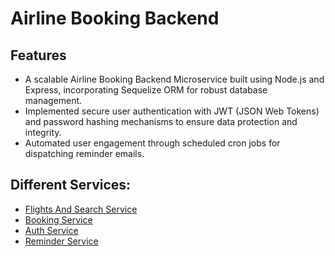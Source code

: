 # Airline Booking Backend

## Features
- A scalable Airline Booking Backend Microservice built using Node.js and Express, incorporating Sequelize ORM for robust database management.
- Implemented secure user authentication with JWT (JSON Web Tokens) and password hashing mechanisms to ensure data protection and integrity.
- Automated user engagement through scheduled cron jobs for dispatching reminder emails.

## Different Services:
- [Flights And Search Service](https://github.com/imsidharthsurya/FlightsAndSearchService)
- [Booking Service](https://github.com/imsidharthsurya/booking-service)
- [Auth Service](https://github.com/imsidharthsurya/Auth_Service)
- [Reminder Service](https://github.com/imsidharthsurya/reminder-service)